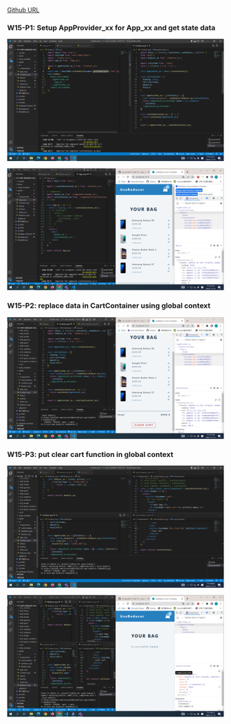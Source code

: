 [Github URL](https://github.com/vincent20011128/1111-wp1-booklist-210410139/blob/main/demo/md/w13/w13.md)

### W15-P1: Setup AppProvider_xx for App_xx and get state data

![](w15-p1-1.png)

![](w15-p1-2.png)

### W15-P2: replace data in CartContainer using global context

![](w15-p2.png)

### W15-P3: put clear cart function in global context

![](w15-p3-1.png)

![](w15-p3-2.png)